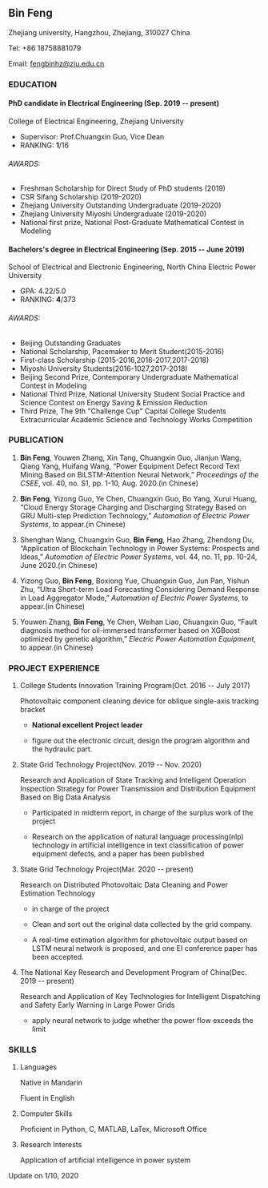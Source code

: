 ## Bin Feng

Zhejiang university, Hangzhou, Zhejiang, 310027 China

Tel: +86 18758881079

Email: fengbinhz@zju.edu.cn

### EDUCATION

#### PhD candidate in Electrical Engineering (Sep. 2019 -- present)

College of Electrical Engineering, Zhejiang University

* Supervisor: Prof.Chuangxin Guo, Vice Dean 
* RANKING: **1**/16

###### AWARDS:

+ Freshman Scholarship for Direct Study of PhD students (2019) 
+ CSR Sifang Scholarship (2019-2020)
+ Zhejiang University Outstanding Undergraduate (2019-2020) 
+ Zhejiang University Miyoshi Undergraduate (2019-2020)
+ National first prize, National Post-Graduate Mathematical Contest in Modeling

#### Bachelors's degree in Electrical Engineering (Sep. 2015 -- June 2019)

School of Electrical and Electronic Engineering, North China Electric Power University

* GPA: 4.22/5.0
* RANKING:  **4**/373

###### AWARDS:

* Beijing Outstanding Graduates
* National Scholarship, Pacemaker to Merit Student(2015-2016)
* First-class Scholarship (2015-2016,2016-2017,2017-2018)
* Miyoshi University Students(2016-1027,2017-2018)
* Beijing Second Prize,  Contemporary Undergraduate Mathematical Contest in Modeling
* National Third Prize, National University Student Social Practice and Science Contest on Energy Saving & Emission Reduction
* Third Prize, The 9th "Challenge Cup" Capital College Students Extracurricular Academic Science and Technology Works Competition 

### PUBLICATION

1. **Bin Feng**, Youwen Zhang, Xin Tang, Chuangxin Guo, Jianjun Wang, Qiang Yang, Huifang Wang, “Power Equipment Defect Record Text Mining Based on BiLSTM-Attention Neural Network,”  *Proceedings of the CSEE*, vol. 40, no. S1, pp. 1-10, Aug. 2020.(in Chinese)

2. **Bin Feng**, Yizong Guo, Ye Chen, Chuangxin Guo, Bo Yang, Xurui Huang, “Cloud Energy Storage Charging and Discharging Strategy Based on GRU Multi-step Prediction Technology,” *Automation of Electric Power Systems*, to appear.(in Chinese)

3. Shenghan Wang, Chuangxin Guo, **Bin Feng**, Hao Zhang, Zhendong Du, “Application of Blockchain Technology in Power Systems: Prospects and Ideas,” *Automation of Electric Power Systems*, vol. 44, no. 11, pp. 10-24, June 2020.(in Chinese)

4. Yizong Guo, **Bin Feng**, Boxiong Yue, Chuangxin Guo, Jun Pan, Yishun Zhu, “Ultra Short-term Load Forecasting Considering Demand Response in Load Aggregator Mode,” *Automation of Electric Power Systems*, to appear.(in Chinese)

5. Youwen Zhang, **Bin Feng**, Ye Chen, Weihan Liao, Chuangxin Guo, “Fault diagnosis method for oil-immersed transformer based on XGBoost optimized by genetic algorithm,” *Electric Power Automation Equipment*, to appear.(in Chinese)

### PROJECT EXPERIENCE

1. College Students Innovation Training Program(Oct. 2016 -- July 2017)

   Photovoltaic component cleaning device for oblique single-axis tracking bracket 

   * **National excellent Project leader**

   * figure out the electronic circuit, design the program algorithm and the hydraulic part.

2. State Grid Technology Project(Nov. 2019 -- Nov. 2020)

   Research and Application of State Tracking and Intelligent Operation Inspection Strategy for Power Transmission and Distribution Equipment Based on Big Data Analysis

   * Participated in midterm report, in charge of the surplus work of the project

   * Research on the application of natural language processing(nlp) technology in artificial intelligence in text classification of power equipment defects, and a paper has been published

3. State Grid Technology Project(Mar. 2020 -- present)

   Research on Distributed Photovoltaic Data Cleaning and Power Estimation Technology

   * in charge of the project 

   * Clean and sort out the original data collected by the grid company.

   * A real-time estimation algorithm for photovoltaic output based on LSTM neural network is proposed, and one EI conference paper has been accepted.

4. The National Key Research and Development Program of China(Dec. 2019 -- present)

   Research and Application of Key Technologies for Intelligent Dispatching and Safety Early Warning in Large Power Grids

   * apply neural network to judge whether the power flow exceeds the limit



### SKILLS



1. Languages

   Native in Mandarin

   Fluent in English

2. Computer Skills

   Proficient in Python, C, MATLAB, LaTex, Microsoft Office

3. Research Interests  

   Application of artificial intelligence in power system
   

Update on 1/10, 2020


